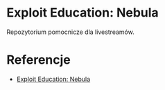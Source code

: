 # Exploit Education: Nebula

Repozytorium pomocnicze dla livestreamów.

# Referencje

* [Exploit Education: Nebula](https://exploit.education/nebula/)